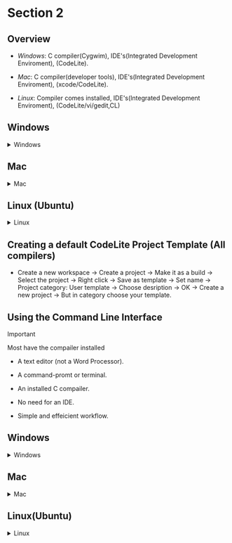 # Section 2

## Overview 

- *Windows*: C compiler(Cygwim), IDE's(Integrated Development Enviroment),
  (CodeLite).

- *Mac*: C compiler(developer tools), IDE's(Integrated Development Enviroment),
  (xcode/CodeLite).

- *Linux*: Compiler comes installed, IDE's(Integrated Development Enviroment),
  (CodeLite/vi/gedit,CL)

## Windows
<details>
<summary>Windows</summary>

### Installing the C compiler

    - Need to install GNU gcc compiler, gdb debugger from cygwin.com.

    - Cygwin.com/install.html -> Install the set up -> Double click the .exe -> 
    Next to all.

    - In the .exe after the install, select gcc-core, gdb and make -> Next twice 
    -> Choose -> Finish.

    - File explorer -> Locate the C:cygwin\bin -> Copy path -> Search System -> 
    Enviroment variables -> System variables -> Path -> New -> Copy path -> 
    Ok twice -> Open command promt -> Cygcheck -c cygwin -> If no problems ->
    gcc --version.

### Installing CodeLite

> [!IMPORTANT]
> cygwin already installed

    - Codelite.org -> Download -> Next page -> Choose the preferred version -> 
    Right click -> Properties -> Unblock -> Ok -> Double click codelite -> 
    Next to all -> Install.

### Configuring CodeLite

> [!IMPORTANT]
> cygwin and CodeLite installed 
> Don't use spaces or special char

    - Click CodeLite -> Next -> C/C++ Development -> Next -> Scan -> 
    If not located -> Next -> Choose the color -> Next -> Choose -> Finish.

    - On CodeLite Settings -> Build settings -> Click the + -> Search for cygwin 
    -> Select it -> Name it -> Tools -> C compiler, Linker, SOL .exe
    must be setted as gcc.exe -> Assembler name must be as.exr -> Archive 
    must be setted as ar.exe -> Other are ok -> Apply -> Ok.

    - To create a project -> New -> C++ -> Choose path with no special char ->
    -> Give it a name -> Check Create a workspace -> OK -> Select workspace -> 
    Right click -> New project -> Name it -> Create on own folder -> Category:
    Console -> Type: Simple executable(gcc), Compiler: cygwin, debbuger: GNU gdb
    debbuger, Build System: CodeLite Makefile Generator - UNIX -> OK.

    - To build run a file -> Save file -> Select the wrench -> Compiler ->
    C compiler options -> ... -> Enable C99 features -> OK -> Linker -> Linker 
    options -> ... -> Static linking -> OK -> Apply -> OK -> Build -> Build 
    Project -> Build -> Run -> Execute.  
</details>

## Mac
<details> 
<summary>Mac</summary>

### Installing the C compiler

    - To check if the Xcode is installed -> Double click finder -> Applications ->
    search for it -> if not just install it in the App Store -> App store -> 
    Develop -> Xcode.

    - To install development tools -> gcc --version to see if they are instelled ->
    If not a box will pop up -> Install -> Done -> gcc --version.

### Installing CodeLite on Mac

    - CodeLite.org -> Download -> Donate or not -> App Bundle for OSX -> 
    Double click the archive -> Drag the CodeLite into applications -> 
    when trying to open if a problem show -> System preferences -> Security &
    Privacy -> General -> Open Anyway - Open again.

### Configuring CodeLite on Mac
> [!IMPORTANT]
> Compiler and CodeLite already installed
> Don't use spaces or special char

    - Open CodeLite -> Cancel -> Help -> Run the setup wizard -> Next -> C/C++ ->
    Scan -> Next -> Choose -> Next -> Choose -> Finish.

    - To se if everything worked Settings build settings -> GCC  -> OK.

    - To create a workspace -> New workspace -> C++ -> OK -> Choose path -> Choose
    name -> Check box is on -> OK.

    - To create a project -> Right click on the created workspace -> New -> 
    New Project -> Chose path and name -> Check box is on -> Category: Console ->
    Type: Simple exevtable (gcc), Compiler: GCC, Debugger: LLDB Debugger, 
    Build System: Default -> OK.

    -> To run a file -> Save the file first -> Right click -> settings ->
    Compiler -> C compiler options -> ... -> Enable all warningd and C99 features
    -> OK -> Build -> Build and Run project.
</details>

## Linux (Ubuntu)
<details>
<summary>Linux</summary>

### Installing CodeLite on Ubuntu Linux

    - CodeLite.org -> Docs -> Getting started -> Linux -> Copy install the 
    essentials -> Open terminal -> Paste -> Enter -> Enter password -> Type Y ->
    -> Open another terminal -> Type which gcc.

    -> CodeLite.org -> Docs -> Download -> Ubuntu / Debian -> Copy and paste
    on terminal one by one -> Exept sudo apt install codelite.

### Configuring CodeLite on Ubuntu Linux
> [!IMPORTANT]
> Compiler and CodeLite already installed
> Don't use spaces or special char

    - Open CodeLite -> Next -> C/C++ -> Scan -> GCC -> Choose -> Next -> Choose->
    Next.

    -> To create a workspace -> Workspace -> New -> C++ -> OK -> choose path and
    name -> Ok.

    -> To create a project - Right click workspace -> choose path and name -> 
    Category: Console -> Type: Simple exevtable (gcc), Compiler: GCC, 
    Debugger: LLDB Debugger, Build System: Default -> OK.

    -> To run a file -> Save the file first -> Right click -> settings ->
    Compiler -> C compiler options -> ... -> Enable C99 features -> OK -> Linker 
    -> Linker options -> ... -> Static linking -> OK -> Debbuger -> ... ->
    urs -> bin -> gdb -> Apply -> OK -> Right click on project -> Build -> 
    Right click on project -> Run.
</details>

## Creating a default CodeLite Project Template (All compilers)

- Create a new workspace -> Create a project -> Make it as a build -> 
  Select the project -> Right click -> Save as template -> Set name -> 
  Project category: User template -> Choose desription -> OK -> Create a new 
  project -> But in category choose your template.



## Using the Command Line Interface
>[!IMPORTANT]
>Most have the compailer installed

- A text editor (not a Word Processor).

- A command-promt or terminal.

- An installed C compailer.

- No need for an IDE.

- Simple and effeicient workflow. 

## Windows
<details>
<summary>Windows</summary>

    - In search bar -> Cygwin64 -> Cygwin64 terminal -> ls to see archive in 
    directory -> cd /home/(user in this path) -> mkdir -> Name it -> cd (name) ->
    Search for Notepad -> Save it in the home/user name -> name the archive -> 
    save -> on the cygwind64 terminal -> Search for the file -> Write code ->
    Save it -> Use more to see the code insite it -> gcc (file.c) -> Enter ->
    ls -> ./((exemade).exe) -> Enter -> Code runs.

    - gcc --help for extra commands. 

    - gcc (file name) -o (new name) to change executable name.
</details>

## Mac
<details>
<summary>Mac</summary>

    - Open a terminal -> create a folder on where to storage the project -> 
    On the text editor -> TextEdit -> Format -> Plain Text -> Write code ->
    Save it in folder -> It must say Plain Text Encoding -> On terminal -> 
    Search for the folder -> gcc (file name) -> If no errors -> ./(file created).

    - gcc --help for commands.

    - gcc (file name) -o (newfile name) for giving a name to the archive.
</details>

## Linux(Ubuntu)
<details>
<summary>Linux</summary>

    - Open terminal -> Create a folder to place the code files -> Open text editor
    -> Write code -> Save it in the folder .c -> On terminal -> 
    Search for the folder -> gcc (file name) -> gcc (file created).

    - gcc --help for extra commands.

    - gcc (file name) -o (new name) to change executable name.
</details>